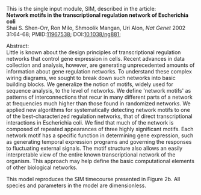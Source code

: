 

This is the single input module, SIM, described in the article:  
**Network motifs in the transcriptional regulation network of Escherichia coli**   
Shai S. Shen-Orr, Ron Milo, Shmoolik Mangan, Uri Alon, _Nat Genet_ 2002
31:64-68; PMID:[11967538](http://www.ncbi.nlm.nih.gov/pubmed/11967538);
DOI:[10.1038/ng881](http://dx.doi.org/10.1038/ng881);

Abstract:  
Little is known about the design principles of transcriptional regulation
networks that control gene expression in cells. Recent advances in data
collection and analysis, however, are generating unprecedented amounts of
information about gene regulation networks. To understand these complex wiring
diagrams, we sought to break down such networks into basic building blocks. We
generalize the notion of motifs, widely used for sequence analysis, to the
level of networks. We define 'network motifs' as patterns of interconnections
that recur in many different parts of a network at frequencies much higher
than those found in randomized networks. We applied new algorithms for
systematically detecting network motifs to one of the best-characterized
regulation networks, that of direct transcriptional interactions in
Escherichia coli. We find that much of the network is composed of repeated
appearances of three highly significant motifs. Each network motif has a
specific function in determining gene expression, such as generating temporal
expression programs and governing the responses to fluctuating external
signals. The motif structure also allows an easily interpretable view of the
entire known transcriptional network of the organism. This approach may help
define the basic computational elements of other biological networks.

This model reproduces the SIM timecourse presented in Figure 2b. All species
and parameters in the model are dimensionless.

